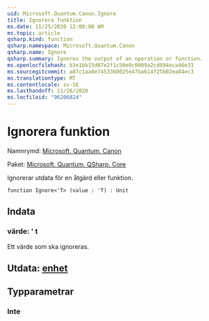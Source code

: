```yaml
---
uid: Microsoft.Quantum.Canon.Ignore
title: Ignorera funktion
ms.date: 11/25/2020 12:00:00 AM
ms.topic: article
qsharp.kind: function
qsharp.namespace: Microsoft.Quantum.Canon
qsharp.name: Ignore
qsharp.summary: Ignores the output of an operation or function.
ms.openlocfilehash: b3e1bb15d07e2f1c50e0c0009a2cd694eca46e31
ms.sourcegitcommit: a87c1aa8e7453360025e47ba614f25b02ea84ec3
ms.translationtype: MT
ms.contentlocale: sv-SE
ms.lasthandoff: 11/26/2020
ms.locfileid: "96206824"
---
```

# <a name="ignore-function"></a>Ignorera funktion

Namnrymd: [Microsoft. Quantum. Canon](xref:Microsoft.Quantum.Canon)

Paket: [Microsoft. Quantum. QSharp. Core](https://nuget.org/packages/Microsoft.Quantum.QSharp.Core)


Ignorerar utdata för en åtgärd eller funktion.

```qsharp
function Ignore<'T> (value : 'T) : Unit
```


## <a name="input"></a>Indata

### <a name="value--t"></a>värde: ' t

Ett värde som ska ignoreras.



## <a name="output--unit"></a>Utdata: [enhet](xref:microsoft.quantum.lang-ref.unit)



## <a name="type-parameters"></a>Typparametrar

### <a name="t"></a>Inte

